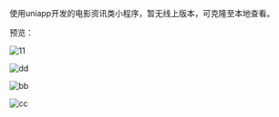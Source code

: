 使用uniapp开发的电影资讯类小程序，暂无线上版本，可克隆至本地查看。

预览：

![11](https://user-images.githubusercontent.com/109657961/189146890-c0bce503-138a-4f68-b97b-e9d67560311d.jpg)

![dd](https://user-images.githubusercontent.com/109657961/189146911-4c21793f-beda-4435-b3da-80be8ad2ed3f.jpg)

![bb](https://user-images.githubusercontent.com/109657961/189146919-9af5ffb9-e508-49ef-a0b0-8c07859953b7.jpg)

![cc](https://user-images.githubusercontent.com/109657961/189146926-395c6509-bc01-426b-a608-0d07ce391f0d.jpg)
